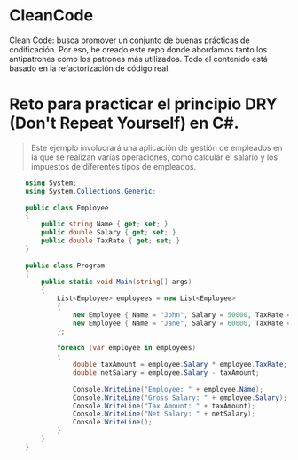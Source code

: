 
# CleanCode
Clean Code: busca promover un conjunto de buenas prácticas de codificación. Por eso, he creado este repo donde abordamos tanto los antipatrones como los patrones más utilizados. Todo el contenido está basado en la refactorización de código real.

# Reto para practicar el principio DRY (Don't Repeat Yourself) en C#. 

> Este ejemplo involucrará una aplicación de gestión de empleados en la que se realizan varias operaciones, como calcular el salario y los impuestos de diferentes tipos de empleados.

```c#
    using System;
    using System.Collections.Generic;
    
    public class Employee
    {
        public string Name { get; set; }
        public double Salary { get; set; }
        public double TaxRate { get; set; }
    }
    
    public class Program
    {
        public static void Main(string[] args)
        {
            List<Employee> employees = new List<Employee>
            {
                new Employee { Name = "John", Salary = 50000, TaxRate = 0.2 },
                new Employee { Name = "Jane", Salary = 60000, TaxRate = 0.25 }
            };
    
            foreach (var employee in employees)
            {
                double taxAmount = employee.Salary * employee.TaxRate;
                double netSalary = employee.Salary - taxAmount;
    
                Console.WriteLine("Employee: " + employee.Name);
                Console.WriteLine("Gross Salary: " + employee.Salary);
                Console.WriteLine("Tax Amount: " + taxAmount);
                Console.WriteLine("Net Salary: " + netSalary);
                Console.WriteLine();
            }
        }
    }
```
